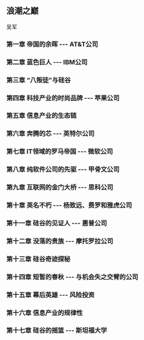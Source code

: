 ## 浪潮之巅
吴军

### 第一章 帝国的余晖 --- AT&T公司

### 第二章 蓝色巨人 --- IBM公司

### 第三章 “八叛徒”与硅谷

### 第四章 科技产业的时尚品牌 --- 苹果公司

### 第五章 信息产业的生态链

### 第六章 奔腾的芯 --- 英特尔公司

### 第七章 IT领域的罗马帝国 --- 微软公司

### 第八章 纯软件公司的先驱 --- 甲骨文公司

### 第九章 互联网的金门大桥 --- 思科公司

### 第十章 英名不朽 --- 杨致远、费罗和雅虎公司

### 第十一章 硅谷的见证人 --- 惠普公司

### 第十二章 没落的贵族 --- 摩托罗拉公司

### 第十三章 硅谷奇迹探秘

### 第十四章 短暂的春秋 --- 与机会失之交臂的公司

### 第十五章 幕后英雄 --- 风险投资

### 第十六章 信息产业的规律性

### 第十七章 硅谷的摇篮 --- 斯坦福大学

